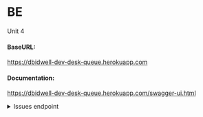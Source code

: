 # BE
Unit 4


#### BaseURL:
https://dbidwell-dev-desk-queue.herokuapp.com

#### Documentation:
https://dbidwell-dev-desk-queue.herokuapp.com/swagger-ui.html

<details>

<summary>Issues endpoint</summary>

GET /issues/issues - get all issues

GET /issues/issue/{id} - get issue by issue ID

GET /issues/username/{somePartialNameHere} - Get issues by username related to the one provided

GET /issues/userid/{id} - get issues by a specific user ID

POST /issues/userid/{id} - create a new issue under a specific user ID

</details>
